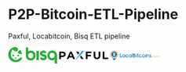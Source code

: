 # P2P-Bitcoin-ETL-Pipeline
Paxful, Locabitcoin, Bisq ETL pipeline

<p float="left">
<img src="https://github.com/marianoeramirez/P2P-Bitcoin-ETL-Pipeline/blob/main/docs/images/bisq-logo.svg" align="center" width="100">
<img src="https://github.com/marianoeramirez/P2P-Bitcoin-ETL-Pipeline/blob/main/docs/images/paxful.svg" align="center"  width="100">
<img src="https://github.com/marianoeramirez/P2P-Bitcoin-ETL-Pipeline/blob/main/docs/images/localbitcoins.png" align="center" width="100">
</p>
